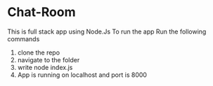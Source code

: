 # Chat-Room
This is full stack app using Node.Js
To run the app 
Run the following commands
1. clone the repo
2. navigate to the folder
3. write node index.js
4. App is running on localhost and port is 8000
